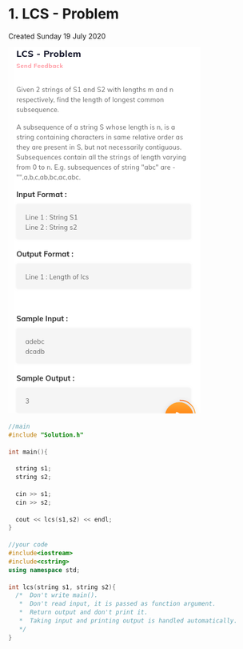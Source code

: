 # 1. LCS - Problem
Created Sunday 19 July 2020

![](1._LCS_-_Problem_-_80/pasted_image.png)
```c++
//main
#include "Solution.h"

int main(){

  string s1;
  string s2;

  cin >> s1;
  cin >> s2;

  cout << lcs(s1,s2) << endl;
}

//your code
#include<iostream>
#include<cstring>
using namespace std;

int lcs(string s1, string s2){
  /*  Don't write main().
   *  Don't read input, it is passed as function argument.
   *  Return output and don't print it.
   *  Taking input and printing output is handled automatically.
   */
}
```
